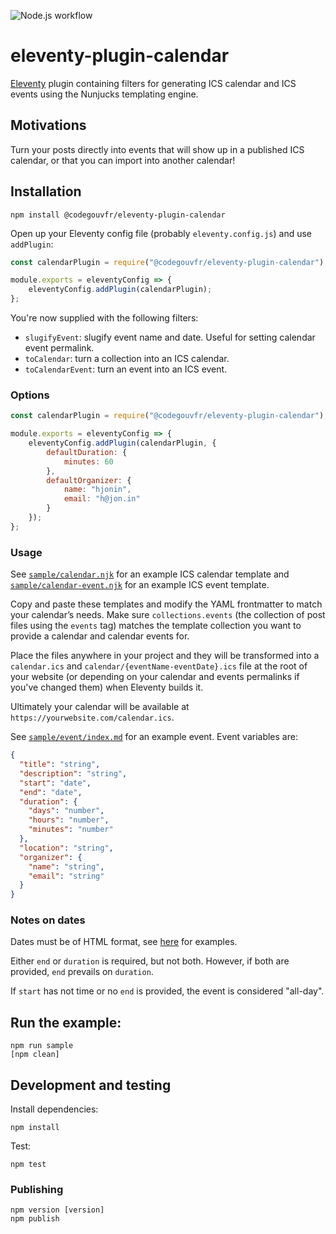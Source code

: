 ![Node.js workflow](https://github.com/codegouvfr/eleventy-plugin-calendar/actions/workflows/node.js.yml/badge.svg)

# eleventy-plugin-calendar

[Eleventy](https://www.11ty.dev/) plugin containing filters for generating ICS calendar and ICS events using the Nunjucks templating engine.

## Motivations

Turn your posts directly into events that will show up in a published ICS calendar, or that you can import into another calendar!

## Installation

```
npm install @codegouvfr/eleventy-plugin-calendar 
```

Open up your Eleventy config file (probably `eleventy.config.js`) and use `addPlugin`:
```js
const calendarPlugin = require("@codegouvfr/eleventy-plugin-calendar");

module.exports = eleventyConfig => {
    eleventyConfig.addPlugin(calendarPlugin);
};
```

You're now supplied with the following filters:
- `slugifyEvent`: slugify event name and date. Useful for setting calendar event permalink.
- `toCalendar`: turn a collection into an ICS calendar.
- `toCalendarEvent`: turn an event into an ICS event.

### Options

```js
const calendarPlugin = require("@codegouvfr/eleventy-plugin-calendar");

module.exports = eleventyConfig => {
    eleventyConfig.addPlugin(calendarPlugin, {
        defaultDuration: {
            minutes: 60
        },
        defaultOrganizer: {
            name: "hjonin",
            email: "h@jon.in"
        }
    });
};
```

### Usage

See [`sample/calendar.njk`](sample/calendar.njk) for an example ICS calendar template and [`sample/calendar-event.njk`](sample/calendar-event.njk) for an example ICS event template.

Copy and paste these templates and modify the YAML frontmatter to match your calendar’s needs. Make sure `collections.events` (the collection of post files using the `events` tag) matches the template collection you want to provide a calendar and calendar events for.

Place the files anywhere in your project and they will be transformed into a `calendar.ics` and `calendar/{eventName-eventDate}.ics` file at the root of your website (or depending on your calendar and events permalinks if you've changed them) when Eleventy builds it.

Ultimately your calendar will be available at `https://yourwebsite.com/calendar.ics`.

See [`sample/event/index.md`](sample/event/index.md) for an example event. Event variables are:
```json
{
  "title": "string",
  "description": "string",
  "start": "date",
  "end": "date",
  "duration": {
    "days": "number",
    "hours": "number",
    "minutes": "number"
  },
  "location": "string",
  "organizer": {
    "name": "string",
    "email": "string"
  }
}
```

### Notes on dates

Dates must be of HTML format, see [here](https://developer.mozilla.org/en-US/docs/Web/HTML/Date_and_time_formats#examples) for examples.

Either `end` or `duration` is required, but not both. However, if both are provided, `end` prevails on `duration`.

If `start` has not time or no `end` is provided, the event is considered "all-day".

## Run the example:
```
npm run sample
[npm clean]
```

## Development and testing

Install dependencies:
```
npm install
```

Test:
```
npm test
```

### Publishing

```
npm version [version]
npm publish
```
